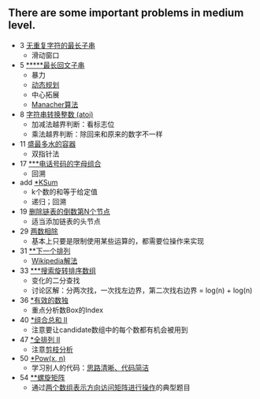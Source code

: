 There are some important problems in medium level.
--------------

- 3 [无重复字符的最长子串](https://leetcode-cn.com/problems/longest-substring-without-repeating-characters/)
    - 滑动窗口
- 5 [*****最长回文子串](https://leetcode-cn.com/problems/longest-palindromic-substring/)
    - 暴力
    - [动态规划](https://leetcode-cn.com/problems/longest-palindromic-substring/solution/zui-chang-hui-wen-zi-chuan-by-leetcode/)
    - 中心拓展
    - [Manacher算法](https://weiguozhao.github.io/2018/05/10/LongestPalindromicSubstring/)
- 8 [字符串转换整数 (atoi)](https://leetcode-cn.com/problems/string-to-integer-atoi/)
    - 加减法越界判断：看标志位
    - 乘法越界判断：除回来和原来的数字不一样
- 11 [盛最多水的容器](https://leetcode-cn.com/problems/container-with-most-water/)
    - 双指针法
- 17 [***电话号码的字母组合](https://leetcode-cn.com/problems/letter-combinations-of-a-phone-number/)
    - 回溯
- add [*KSum](https://leetcode-cn.com/problems/4sum/solution/kshu-zhi-he-de-tong-yong-mo-ban-by-mrxiong/)
    - k个数的和等于给定值
    - 递归；回溯
- 19 [删除链表的倒数第N个节点](https://leetcode-cn.com/problems/remove-nth-node-from-end-of-list/submissions/)
    - 适当添加链表的头节点
- 29 [两数相除](https://leetcode-cn.com/problems/divide-two-integers/)
    - 基本上只要是限制使用某些运算的，都需要位操作来实现
- 31 [**下一个排列](https://leetcode-cn.com/problems/next-permutation/)
    - [Wikipedia解法](https://leetcode-cn.com/problems/next-permutation/solution/xia-yi-ge-pai-lie-by-powcai/)
- 33 [***搜索旋转排序数组](https://leetcode-cn.com/problems/search-in-rotated-sorted-array/)
    - 变化的二分查找
    - 讨论区解：分两次找，一次找左边界，第二次找右边界 = log(n) + log(n)
- 36 [*有效的数独](https://leetcode-cn.com/problems/valid-sudoku/)
    - 重点分析数Box的Index
- 40 [*组合总和 II](https://leetcode-cn.com/problems/combination-sum-ii/)
    - 注意要让candidate数组中的每个数都有机会被用到
- 47 [*全排列 II](https://leetcode-cn.com/problems/permutations-ii)
    - 注意[剪枝分析](https://leetcode-cn.com/problems/permutations-ii/solution/hui-su-suan-fa-python-dai-ma-java-dai-ma-by-liwe-2/)
- 50 [*Pow(x, n)](https://leetcode-cn.com/problems/powx-n/)
    - 学习别人的代码：[思路清晰、代码简洁](https://leetcode-cn.com/problems/powx-n/solution/qing-xi-jian-dan-de-dan-han-shu-di-gui-wu-lei-xing/)
- 54 [**螺旋矩阵](https://leetcode-cn.com/problems/spiral-matrix/)
    - 通过[两个数组表示方向访问矩阵进行操作](https://leetcode-cn.com/problems/spiral-matrix/solution/luo-xuan-ju-zhen-by-leetcode/)的典型题目

